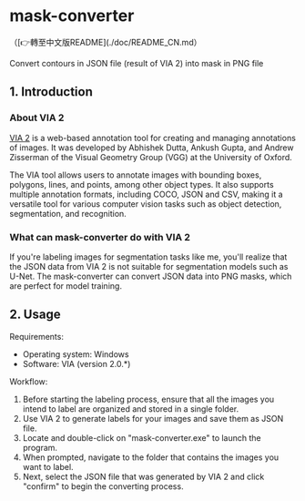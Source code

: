# mask-converter

（[👉轉至中文版README](./doc/README_CN.md）

Convert contours in JSON file (result of VIA 2) into mask in PNG file

## 1. Introduction

### About VIA 2

[VIA 2](https://www.robots.ox.ac.uk/~vgg/software/via/) is a web-based annotation tool for creating
and managing annotations of images. It was developed by Abhishek Dutta, Ankush Gupta, and Andrew
Zisserman of the Visual Geometry Group (VGG) at the University of Oxford.

The VIA tool allows users to annotate images with bounding boxes, polygons, lines, and points, among
other object types. It also supports multiple annotation formats, including COCO, JSON and CSV,
making it a versatile tool for various computer vision tasks such as object detection, segmentation,
and recognition.

### What can mask-converter do with VIA 2

If you're labeling images for segmentation tasks like me, you'll realize that the JSON data from VIA
2 is not suitable for segmentation models such as U-Net. The mask-converter can convert JSON data
into PNG masks, which are perfect for model training.

## 2. Usage

Requirements:  
- Operating system: Windows
- Software: VIA (version 2.0.*)

Workflow:  
1. Before starting the labeling process, ensure that all the images you intend to label are
organized and stored in a single folder.
2. Use VIA 2 to generate labels for your images and save them as JSON file.
3. Locate and double-click on "mask-converter.exe" to launch the program.
4. When prompted, navigate to the folder that contains the images you want to label.
5. Next, select the JSON file that was generated by VIA 2 and click "confirm" to begin the
converting process.
